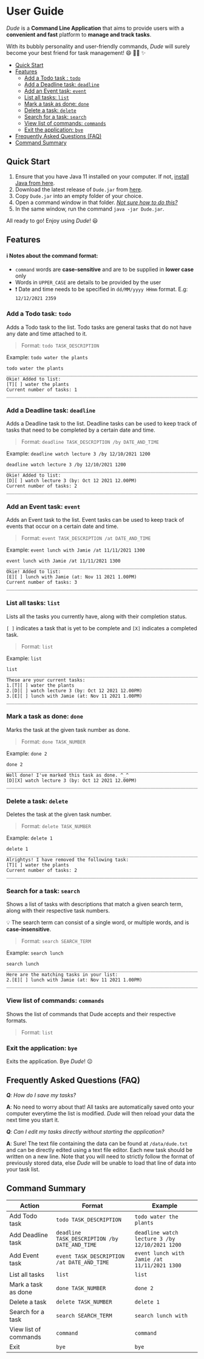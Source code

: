 
# User Guide
_Dude_ is a **Command Line Application** that aims to provide users with a **convenient and fast** platform to **manage and track tasks**. 

With its bubbly personality and user-friendly commands, _Dude_ will surely become your best friend for task management! :smile: :ok_man: :sparkles:

- [Quick Start](#quick-start)
- [Features](#features)
  - [Add a Todo task : `todo`](#add-a-todo-task-todo)
  - [Add a Deadline task: `deadline`](#add-a-deadline-task-deadline)
  - [Add an Event task: `event`](#add-an-event-task-event)
  - [List all tasks: `list`](#list-all-tasks-list)
  - [Mark a task as done: `done`](#mark-a-task-as-done-done)
  - [Delete a task: `delete`](#delete-a-task-delete)
  - [Search for a task: `search`](#search-for-a-task-search)
  - [View list of commands: `commands`](#view-list-of-commands-commands)
  - [Exit the application: `bye`](#exit-the-application-bye)
- [Frequently Asked Questions (FAQ)](#frequently-asked-questions-faq)
- [Command Summary](#command-summary)
    
## Quick Start
1. Ensure that you have Java 11 installed on your computer. If not, [install Java from here](https://www.oracle.com/java/technologies/downloads/).
2. Download the latest release of `Dude.jar` from [here](https://github.com/tlyi/ip/releases).
3. Copy `Dude.jar` into an empty folder of your choice.
4. Open a command window in that folder. [_Not sure how to do this?_](https://www.groovypost.com/howto/open-command-window-terminal-window-specific-folder-windows-mac-linux/)
5. In the same window, run the command `java -jar Dude.jar`. 

All ready to go! Enjoy using _Dude_! 😃

## Features
#### ℹ️ Notes about the command format:
- `command` words are **case-sensitive** and are to be supplied in **lower case** only
- Words in `UPPER_CASE` are details to be provided by the user
- ❗ Date and time needs to be specified in `dd/MM/yyyy HHmm` format. E.g: `12/12/2021 2359` 



### Add a Todo task: `todo`
Adds a Todo task to the list. Todo tasks are general tasks that do not have any date and time attached to it.

> Format: `todo TASK_DESCRIPTION`

Example: `todo water the plants`
````
todo water the plants
_________________________________________________________________________________
Okie! Added to list:
[T][ ] water the plants
Current number of tasks: 1
_________________________________________________________________________________
````

### Add a Deadline task: `deadline`
Adds a Deadline task to the list. Deadline tasks can be used to keep track of tasks that need to be completed by a certain date and time.

> Format: `deadline TASK_DESCRIPTION /by DATE_AND_TIME`

Example: `deadline watch lecture 3 /by 12/10/2021 1200`
````
deadline watch lecture 3 /by 12/10/2021 1200
_________________________________________________________________________________
Okie! Added to list:
[D][ ] watch lecture 3 (by: Oct 12 2021 12.00PM)
Current number of tasks: 2
_________________________________________________________________________________
````

### Add an Event task: `event`
Adds an Event task to the list. Event tasks can be used to keep track of events that occur on a certain date and time.

> Format: `event TASK_DESCRIPTION /at DATE_AND_TIME`

Example: `event lunch with Jamie /at 11/11/2021 1300`
````
event lunch with Jamie /at 11/11/2021 1300
_________________________________________________________________________________
Okie! Added to list:
[E][ ] lunch with Jamie (at: Nov 11 2021 1.00PM)
Current number of tasks: 3
_________________________________________________________________________________
````

### List all tasks: `list`
Lists all the tasks you currently have, along with their completion status. 

`[ ]` indicates a task that is yet to be complete and `[X]` indicates a completed task.
>Format: `list`

Example: `list`
````
list
_________________________________________________________________________________
These are your current tasks:
1.[T][ ] water the plants
2.[D][ ] watch lecture 3 (by: Oct 12 2021 12.00PM)
3.[E][ ] lunch with Jamie (at: Nov 11 2021 1.00PM)
_________________________________________________________________________________
````

### Mark a task as done: `done`
Marks the task at the given task number as done.

> Format: `done TASK_NUMBER`

Example: `done 2`
````
done 2
_________________________________________________________________________________
Well done! I've marked this task as done. ^_^
[D][X] watch lecture 3 (by: Oct 12 2021 12.00PM)
_________________________________________________________________________________
````

### Delete a task: `delete`
Deletes the task at the given task number.

> Format: `delete TASK_NUMBER`

Example: `delete 1`
````
delete 1
_________________________________________________________________________________
Alrightys! I have removed the following task:
[T][ ] water the plants
Current number of tasks: 2
_________________________________________________________________________________
````

### Search for a task: `search`
Shows a list of tasks with descriptions that match a given search term, along with their respective task numbers.

:bulb: The search term can consist of a single word, or multiple words, and is **case-insensitive**.

> Format: `search SEARCH_TERM`

Example: `search lunch`
````
search lunch
_________________________________________________________________________________
Here are the matching tasks in your list:
2.[E][ ] lunch with Jamie (at: Nov 11 2021 1.00PM)
_________________________________________________________________________________
````

### View list of commands: `commands`
Shows the list of commands that Dude accepts and their respective formats.

> Format: `list`

### Exit the application: `bye`
Exits the application. Bye _Dude_! :frowning_face:


## Frequently Asked Questions (FAQ)
_**Q**: How do I save my tasks?_

**A**: No need to worry about that!  All tasks are automatically saved onto your computer everytime the list is modified. 
_Dude_ will then reload your data the next time you start it.

_**Q**: Can I edit my tasks directly without starting the application?_

**A**: Sure! The text file containing the data can be found at `/data/dude.txt` and can be directly edited using a text file editor. 
Each new task should be written on a new line. Note that you will need to strictly follow the format of previously stored data, 
else _Dude_ will be unable to load that line of data into your task list.



## Command Summary

Action | Format | Example
------ | ------ | -------
Add Todo task |  `todo TASK_DESCRIPTION` | `todo water the plants`
Add Deadline task | `deadline TASK_DESCRIPTION /by DATE_AND_TIME` | `deadline watch lecture 3 /by 12/10/2021 1200`
Add Event task | `event TASK_DESCRIPTION /at DATE_AND_TIME` |  `event lunch with Jamie /at 11/11/2021 1300`
List all tasks | `list` | `list`
Mark a task as done | `done TASK_NUMBER` | `done 2`
Delete a task | `delete TASK_NUMBER` | `delete 1`
Search for a task | `search SEARCH_TERM` | `search lunch with`
View list of commands | `command` | `command`
Exit | `bye` | `bye`

